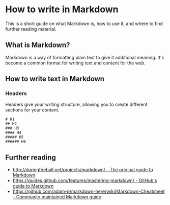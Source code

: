 # How to write in Markdown

This is a short guide on what Markdown is, how to use it, and where to find further reading material.

## What is Markdown?

Markdown is a way of formatting plain text to give it additional meaning. It's become a common format for writing text and content for the web. 

## How to write text in Markdown

### Headers

Headers give your writing structure, allowing you to create different sections for your content.

```
# H1
## H2
### H3
#### H4
##### H5
###### H6
```

## Further reading

- [http://daringfireball.net/projects/markdown/ - The original guide to Markdown](http://daringfireball.net/projects/markdown/)
- [https://guides.github.com/features/mastering-markdown/ - GitHub's guide to Markdown](https://guides.github.com/features/mastering-markdown/)
- [https://github.com/adam-p/markdown-here/wiki/Markdown-Cheatsheet - Community maintained Markdown guide](https://github.com/adam-p/markdown-here/wiki/Markdown-Cheatsheet)